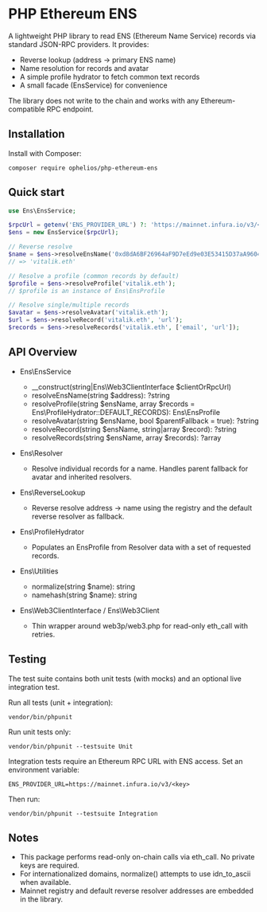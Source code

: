 # PHP Ethereum ENS

A lightweight PHP library to read ENS (Ethereum Name Service) records via standard JSON-RPC providers. It provides:

- Reverse lookup (address -> primary ENS name)
- Name resolution for records and avatar
- A simple profile hydrator to fetch common text records
- A small facade (EnsService) for convenience

The library does not write to the chain and works with any Ethereum-compatible RPC endpoint.

## Installation

Install with Composer:

```
composer require ophelios/php-ethereum-ens
```

## Quick start

```php
use Ens\EnsService;

$rpcUrl = getenv('ENS_PROVIDER_URL') ?: 'https://mainnet.infura.io/v3/<key>';
$ens = new EnsService($rpcUrl);

// Reverse resolve
$name = $ens->resolveEnsName('0xd8dA6BF26964aF9D7eEd9e03E53415D37aA96045');
// => 'vitalik.eth'

// Resolve a profile (common records by default)
$profile = $ens->resolveProfile('vitalik.eth');
// $profile is an instance of Ens\EnsProfile

// Resolve single/multiple records
$avatar = $ens->resolveAvatar('vitalik.eth');
$url = $ens->resolveRecord('vitalik.eth', 'url');
$records = $ens->resolveRecords('vitalik.eth', ['email', 'url']);
```

## API Overview

- Ens\\EnsService
  - __construct(string|Ens\\Web3ClientInterface $clientOrRpcUrl)
  - resolveEnsName(string $address): ?string
  - resolveProfile(string $ensName, array $records = Ens\\ProfileHydrator::DEFAULT_RECORDS): Ens\\EnsProfile
  - resolveAvatar(string $ensName, bool $parentFallback = true): ?string
  - resolveRecord(string $ensName, string|array $record): ?string
  - resolveRecords(string $ensName, array $records): ?array

- Ens\\Resolver
  - Resolve individual records for a name. Handles parent fallback for avatar and inherited resolvers.

- Ens\\ReverseLookup
  - Reverse resolve address -> name using the registry and the default reverse resolver as fallback.

- Ens\\ProfileHydrator
  - Populates an EnsProfile from Resolver data with a set of requested records.

- Ens\\Utilities
  - normalize(string $name): string
  - namehash(string $name): string

- Ens\\Web3ClientInterface / Ens\\Web3Client
  - Thin wrapper around web3p/web3.php for read-only eth_call with retries.

## Testing

The test suite contains both unit tests (with mocks) and an optional live integration test.

Run all tests (unit + integration):

```
vendor/bin/phpunit
```

Run unit tests only:

```
vendor/bin/phpunit --testsuite Unit
```

Integration tests require an Ethereum RPC URL with ENS access. Set an environment variable:

```
ENS_PROVIDER_URL=https://mainnet.infura.io/v3/<key>
```

Then run:

```
vendor/bin/phpunit --testsuite Integration
```

## Notes

- This package performs read-only on-chain calls via eth_call. No private keys are required.
- For internationalized domains, normalize() attempts to use idn_to_ascii when available.
- Mainnet registry and default reverse resolver addresses are embedded in the library.


